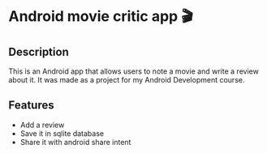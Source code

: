 # Android movie critic app 🎬

## Description

This is an Android app that allows users to note a movie and write a review about it. It was made as a project for my Android Development course.

## Features

- Add a review
- Save it in sqlite database
- Share it with android share intent
